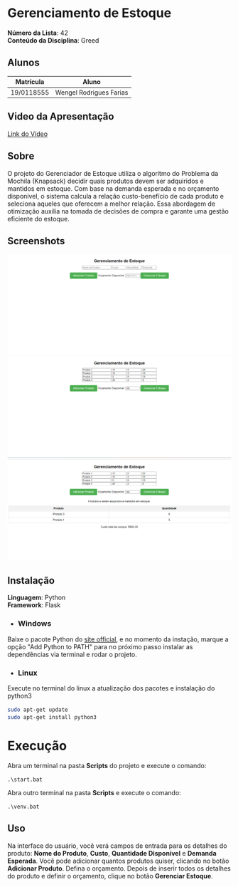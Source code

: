 # Gerenciamento de Estoque

**Número da Lista**: 42<br>
**Conteúdo da Disciplina**: Greed<br>

## Alunos
|Matrícula | Aluno |
| -- | -- |
| 19/0118555  |  Wengel Rodrigues Farias |


## Video da Apresentação

[Link do Vídeo](https://www.youtube.com/watch?v=sq-GT_HDTP0&feature=youtu.be)


## Sobre 
O projeto do Gerenciador de Estoque utiliza o algoritmo do Problema da Mochila (Knapsack) decidir quais produtos devem ser adquiridos e mantidos em estoque. Com base na demanda esperada e no orçamento disponível, o sistema calcula a relação custo-benefício de cada produto e seleciona aqueles que oferecem a melhor relação. Essa abordagem de otimização auxilia na tomada de decisões de compra e garante uma gestão eficiente do estoque.

## Screenshots
![ScreenShot1](./img/img1.png)
![ScreenShot2](./img/img2.png)
![ScreenShot3](./img/img3.png) 

## Instalação 
**Linguagem**: Python<br>
**Framework**: Flask<br>

- ### Windows
Baixe o pacote Python do [site official](https://www.python.org/downloads/), e no momento da instação, marque a opção "Add Python to PATH" para no próximo passo instalar as dependências via terminal e rodar o projeto.

- ### Linux
Execute no terminal do linux a atualização dos pacotes e instalação do python3

```bash
sudo apt-get update
sudo apt-get install python3
```
# Execução
Abra um terminal na pasta **Scripts** do projeto e execute o comando:
```
.\start.bat
```
Abra outro terminal na pasta **Scripts** e execute  o comando:
```
.\venv.bat
```


## Uso 
Na interface do usuário, você verá campos de entrada para os detalhes do produto: **Nome do Produto**, **Custo**, **Quantidade Disponível** e **Demanda Esperada**. Você pode adicionar quantos produtos quiser, clicando no botão **Adicionar Produto**. Defina o orçamento. Depois de inserir todos os detalhes do produto e definir o orçamento, clique no botão **Gerenciar Estoque**.






